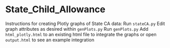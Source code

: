 # State_Child_Allowance

Instructions for creating Plotly graphs of State CA data:
Run `stateCA.py`
Edit graph attributes as desired within `genPlots.py`
Run `genPlots.py`
Add `html_plotly.html` to an existing html file to integrate the graphs or open `output.html` to see an example integration
